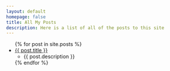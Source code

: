 ```yaml
---
layout: default
homepage: false
title: All My Posts
description: Here is a list of all of the posts to this site
---
```

<ul>
  {% for post in site.posts %}
    <li>
      <a href="{{ post.url }}">{{ post.title }}</a>
	  <ul><li>{{ post.description }}</li></ul>
    </li>
  {% endfor %}
</ul>
